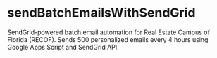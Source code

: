 # sendBatchEmailsWithSendGrid
SendGrid-powered batch email automation for Real Estate Campus of Florida (RECOF). Sends 500 personalized emails every 4 hours using Google Apps Script and SendGrid API.
